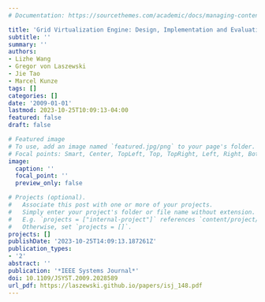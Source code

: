 ```yaml
---
# Documentation: https://sourcethemes.com/academic/docs/managing-content/

title: 'Grid Virtualization Engine: Design, Implementation and Evaluation'
subtitle: ''
summary: ''
authors:
- Lizhe Wang
- Gregor von Laszewski
- Jie Tao
- Marcel Kunze
tags: []
categories: []
date: '2009-01-01'
lastmod: 2023-10-25T10:09:13-04:00
featured: false
draft: false

# Featured image
# To use, add an image named `featured.jpg/png` to your page's folder.
# Focal points: Smart, Center, TopLeft, Top, TopRight, Left, Right, BottomLeft, Bottom, BottomRight.
image:
  caption: ''
  focal_point: ''
  preview_only: false

# Projects (optional).
#   Associate this post with one or more of your projects.
#   Simply enter your project's folder or file name without extension.
#   E.g. `projects = ["internal-project"]` references `content/project/deep-learning/index.md`.
#   Otherwise, set `projects = []`.
projects: []
publishDate: '2023-10-25T14:09:13.187261Z'
publication_types:
- '2'
abstract: ''
publication: '*IEEE Systems Journal*'
doi: 10.1109/JSYST.2009.2028589
url_pdf: https://laszewski.github.io/papers/isj_148.pdf
---
```


